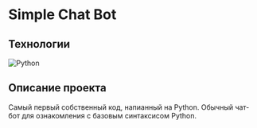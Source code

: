 # Simple Chat Bot

## Технологии

![Python](https://img.shields.io/badge/python-3670A0?style=for-the-badge&logo=python&logoColor=ffdd54)

## Описание проекта

Самый первый собственный код, напианный на Python. Обычный чат-бот для ознакомления с базовым синтаксисом Python.
